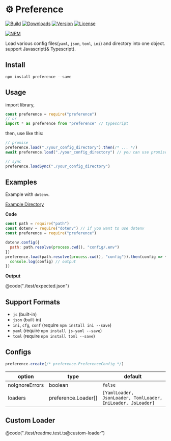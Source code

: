# ⚙️ Preference

[![Build](https://travis-ci.org/corgidisco/preference.svg?branch=master)](https://travis-ci.org/corgidisco/preference)
[![Downloads](https://img.shields.io/npm/dt/preference.svg)](https://npmcharts.com/compare/preference?minimal=true)
[![Version](https://img.shields.io/npm/v/preference.svg)](https://www.npmjs.com/package/preference)
[![License](https://img.shields.io/npm/l/preference.svg)](https://www.npmjs.com/package/preference)

[![NPM](https://nodei.co/npm/preference.png)](https://www.npmjs.com/package/preference)

Load various config files(`yaml`, `json`, `toml`, `ini`) and directory into one object. support Javascript(& Typescript).

## Install

```
npm install preference --save
```

## Usage

import library,

```ts
const preference = require("preference") 
// or
import * as preference from "preference" // typescript
```

then, use like this:

```js
// promise
preference.load("./your_config_directory").then(/* ... */)
await preference.load("./your_config_directory") // you can use promise by await

// sync
preference.loadSync("./your_config_directory")
```

## Examples

Example with `dotenv`.

[Example Directory](https://github.com/corgidisco/preference/tree/master/test/stubs/service)

**Code**

```js
const path = require("path")
const dotenv = require("dotenv") // if you want to use dotenv
const preference = require("preference")

dotenv.config({
  path: path.resolve(process.cwd(), "config/.env")
})
preference.load(path.resolve(process.cwd(), "config")).then(config => {
  console.log(config) // output
})
```

**Output**

@code("./test/expected.json")

## Support Formats

- `js` (built-in)
- `json` (built-in)
- `ini`, `cfg`, `conf` (require `npm install ini --save`)
- `yaml` (require `npm install js-yaml --save`)
- `toml` (require `npm install toml --save`)

## Configs

```typescript
preference.create(/* preference.PreferenceConfig */)
```

option         | type                 | default
-------------- | -------------------- | ------------------------------------------------
noIgnoreErrors | boolean              | `false`
loaders        | preference.Loader[]  | `[YamlLoader, JsonLoader, TomlLoader, IniLoader, JsLoader]`

## Custom Loader

@code("./test/readme.test.ts@custom-loader")
